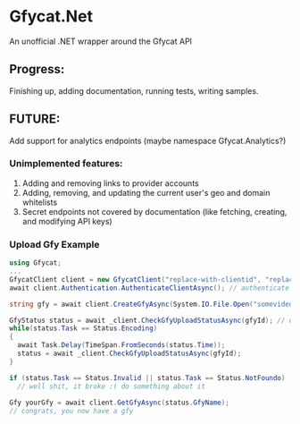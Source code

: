 # Gfycat.Net
An unofficial .NET wrapper around the Gfycat API

## Progress:
Finishing up, adding documentation, running tests, writing samples.

## FUTURE:
Add support for analytics endpoints (maybe namespace Gfycat.Analytics?)

### Unimplemented features: 
1. Adding and removing links to provider accounts
2. Adding, removing, and updating the current user's geo and domain whitelists
3. Secret endpoints not covered by documentation (like fetching, creating, and modifying API keys)

### Upload Gfy Example
```csharp
using Gfycat;
...
GfycatClient client = new GfycatClient("replace-with-clientid", "replace-with-clientsecret");
await client.Authentication.AuthenticateClientAsync(); // authenticate without a user as the client

string gfy = await client.CreateGfyAsync(System.IO.File.Open("somevideo.mp4")); // upload a video, get back a name

GfyStatus status = await _client.CheckGfyUploadStatusAsync(gfyId); // use the name to get the status
while(status.Task == Status.Encoding)
{
  await Task.Delay(TimeSpan.FromSeconds(status.Time));
  status = await _client.CheckGfyUploadStatusAsync(gfyId);
}

if (status.Task == Status.Invalid || status.Task == Status.NotFoundo)
  // well shit, it broke :( do something about it
    
Gfy yourGfy = await client.GetGfyAsync(status.GfyName);
// congrats, you now have a gfy
```
